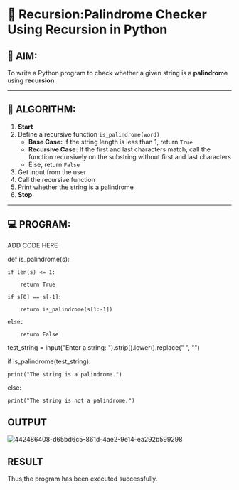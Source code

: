 # 🔁 Recursion:Palindrome Checker Using Recursion in Python

## 🎯 AIM:
To write a Python program to check whether a given string is a **palindrome** using **recursion**.

---

## 🧠 ALGORITHM:

1. **Start**
2. Define a recursive function `is_palindrome(word)`
   - **Base Case:** If the string length is less than 1, return `True`
   - **Recursive Case:** If the first and last characters match, call the function recursively on the substring without first and last characters
   - Else, return `False`
3. Get input from the user
4. Call the recursive function
5. Print whether the string is a palindrome
6. **Stop**

---

## 💻 PROGRAM:
ADD CODE HERE

def is_palindrome(s):

    if len(s) <= 1:
    
        return True
        
    if s[0] == s[-1]:
    
        return is_palindrome(s[1:-1])
        
    else:
    
        return False
        
test_string = input("Enter a string: ").strip().lower().replace(" ", "")

if is_palindrome(test_string):

    print("The string is a palindrome.")
    
else:

    print("The string is not a palindrome.")

## OUTPUT

![442486408-d65bd6c5-861d-4ae2-9e14-ea292b599298](https://github.com/user-attachments/assets/d71197f1-7e89-4f59-8fc0-51fd3d7538f4)


## RESULT

Thus,the program has been executed successfully.
